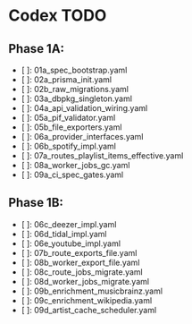 # Codex TODO 

## Phase 1A:

- [ ]: 01a_spec_bootstrap.yaml
- [ ]: 02a_prisma_init.yaml
- [ ]: 02b_raw_migrations.yaml
- [ ]: 03a_dbpkg_singleton.yaml
- [ ]: 04a_api_validation_wiring.yaml
- [ ]: 05a_pif_validator.yaml
- [ ]: 05b_file_exporters.yaml
- [ ]: 06a_provider_interfaces.yaml
- [ ]: 06b_spotify_impl.yaml
- [ ]: 07a_routes_playlist_items_effective.yaml
- [ ]: 08a_worker_jobs_gc.yaml
- [ ]: 09a_ci_spec_gates.yaml

## Phase 1B: 

- [ ]: 06c_deezer_impl.yaml
- [ ]: 06d_tidal_impl.yaml
- [ ]: 06e_youtube_impl.yaml
- [ ]: 07b_route_exports_file.yaml
- [ ]: 08b_worker_export_file.yaml
- [ ]: 08c_route_jobs_migrate.yaml
- [ ]: 08d_worker_jobs_migrate.yaml
- [ ]: 09b_enrichment_musicbrainz.yaml
- [ ]: 09c_enrichment_wikipedia.yaml
- [ ]: 09d_artist_cache_scheduler.yaml
